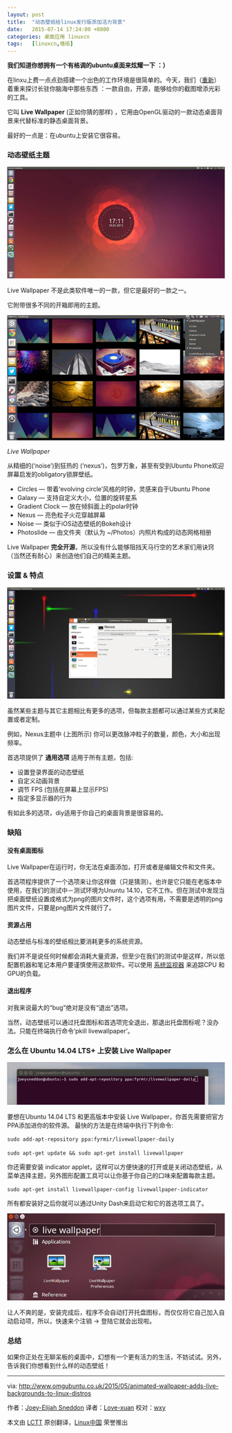 ```yaml
---
layout: post
title:	"动态壁纸给linux发行版添加活力背景"
date:	2015-07-14 17:24:00 +0800 
categories:	桌面应用 linuxcn 
tags:	[linuxcn,墙纸]
---
```



**我们知道你想拥有一个有格调的ubuntu桌面来炫耀一下 ：）**


在linxu上费一点点劲搭建一个出色的工作环境是很简单的。今天，我们（[重新](http://www.omgubuntu.co.uk/2011/11/5-system-monitoring-tools-for-ubuntu)）着重来探讨长驻你脑海中那些东西 ：一款自由，开源，能够给你的截图增添光彩的工具。


它叫 **Live Wallpaper** (正如你猜的那样) ，它用由OpenGL驱动的一款动态桌面背景来代替标准的静态桌面背景。


最好的一点是：在ubuntu上安装它很容易。


### 动态壁纸主题


![](/Asserts/Images/album/201507/14/172530wnwzw8gfangavr4p.jpg)


Live Wallpaper 不是此类软件唯一的一款，但它是最好的一款之一。


它附带很多不同的开箱即用的主题。


![Live Wallpaper](/Asserts/Images/album/201507/14/172527ihk30tgchhygxlgl.gif)


*Live Wallpaper*


从精细的(‘noise’)到狂热的 (‘nexus’)，包罗万象，甚至有受到Ubuntu Phone欢迎屏幕启发的obligatory锁屏壁纸。


* Circles — 带着‘evolving circle’风格的时钟，灵感来自于Ubuntu Phone
* Galaxy — 支持自定义大小，位置的旋转星系
* Gradient Clock — 放在倾斜面上的polar时钟
* Nexus — 亮色粒子火花穿越屏幕
* Noise — 类似于iOS动态壁纸的Bokeh设计
* Photoslide — 由文件夹（默认为 ~/Photos）内照片构成的动态网格相册


Live Wallpaper **完全开源**，所以没有什么能够阻挡天马行空的艺术家们用诀窍（当然还有耐心）来创造他们自己的精美主题。


### 设置 & 特点


![](/Asserts/Images/album/201507/14/172532oyx9ynjfff1yf9qf.jpg)


虽然某些主题与其它主题相比有更多的选项，但每款主题都可以通过某些方式来配置或者定制。


例如，Nexus主题中 (上图所示) 你可以更改脉冲粒子的数量，颜色，大小和出现频率。


首选项提供了 **通用选项** 适用于所有主题，包括:


* 设置登录界面的动态壁纸
* 自定义动画背景
* 调节 FPS (包括在屏幕上显示FPS)
* 指定多显示器的行为


有如此多的选项，diy适用于你自己的桌面背景是很容易的。


### 缺陷


#### 没有桌面图标


Live Wallpaper在运行时，你无法在桌面添加，打开或者是编辑文件和文件夹。


首选项程序提供了一个选项来让你这样做（只是猜测）。也许是它只能在老版本中使用，在我们的测试中－测试环境为Ununtu 14.10，它不工作。但在测试中发现当把桌面壁纸设置成格式为png的图片文件时，这个选项有用，不需要是透明的png图片文件，只要是png图片文件就行了。


#### 资源占用


动态壁纸与标准的壁纸相比要消耗更多的系统资源。


我们并不是说任何时候都会消耗大量资源，但至少在我们的测试中是这样，所以低配置机器和笔记本用户要谨慎使用这款软件。可以使用 [系统监视器](http://www.omgubuntu.co.uk/2011/11/5-system-monitoring-tools-for-ubuntu) 来追踪CPU 和GPU的负载。


#### 退出程序


对我来说最大的“bug”绝对是没有“退出”选项。


当然，动态壁纸可以通过托盘图标和首选项完全退出，那退出托盘图标呢？没办法。只能在终端执行命令‘pkill livewallpaper’。


### 怎么在 Ubuntu 14.04 LTS+ 上安装 Live Wallpaper


![](/Asserts/Images/album/201507/14/172533vhlvwchh9e5vcpcp.jpg)


要想在Ubuntu 14.04 LTS 和更高版本中安装 Live Wallpaper，你首先需要把官方PPA添加进你的软件源。 最快的方法是在终端中执行下列命令:



```
sudo add-apt-repository ppa:fyrmir/livewallpaper-daily

sudo apt-get update && sudo apt-get install livewallpaper

```

你还需要安装 indicator applet，这样可以方便快速的打开或是关闭动态壁纸，从菜单选择主题，另外图形配置工具可以让你基于你自己的口味来配置每款主题。



```
sudo apt-get install livewallpaper-config livewallpaper-indicator

```

所有都安装好之后你就可以通过Unity Dash来启动它和它的首选项工具了。


![](/Asserts/Images/album/201507/14/172541k8cgrlcggeslcen6.png)


让人不爽的是，安装完成后，程序不会自动打开托盘图标，而仅仅将它自己加入自动启动项，所以，快速来个注销 -> 登陆它就会出现啦。


### 总结


如果你正处在无聊呆板的桌面中，幻想有一个更有活力的生活，不妨试试。另外，告诉我们你想看到什么样的动态壁纸！




---


via: <http://www.omgubuntu.co.uk/2015/05/animated-wallpaper-adds-live-backgrounds-to-linux-distros>


作者：[Joey-Elijah Sneddon](https://plus.google.com/117485690627814051450/?rel=author) 译者：[Love-xuan](https://github.com/Love-xuan) 校对：[wxy](https://github.com/wxy)


本文由 [LCTT](https://github.com/LCTT/TranslateProject) 原创翻译，[Linux中国](https://linux.cn/) 荣誉推出
